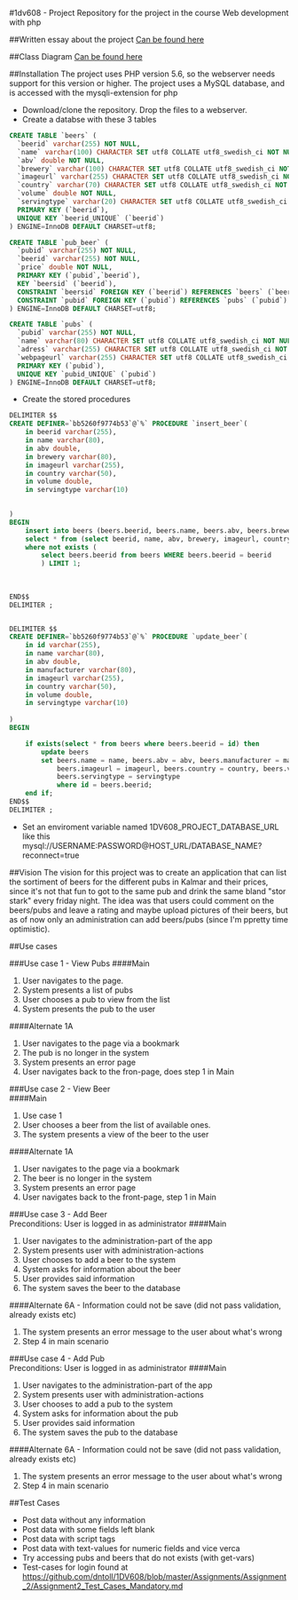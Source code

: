 #1dv608 - Project
Repository for the project in the course Web development with php

##Written essay about the project
[Can be found here](https://docs.google.com/document/d/1aq3VP5VokMfXT0wbolyq2_nbvumBJw40uL2SH3c1-Jk/edit?usp=sharing)

##Class Diagram
[Can be found here](https://raw.githubusercontent.com/ad222kr/1dv608-project/master/classdiagram.png)

##Installation
The project uses PHP version 5.6, so the webserver needs support for this version or higher.
The project uses a MySQL database, and is accessed with the mysqli-extension for php    
* Download/clone the repository. Drop the files to a webserver.
* Create a databse with these 3 tables
```SQL
CREATE TABLE `beers` (
  `beerid` varchar(255) NOT NULL,
  `name` varchar(100) CHARACTER SET utf8 COLLATE utf8_swedish_ci NOT NULL,
  `abv` double NOT NULL,
  `brewery` varchar(100) CHARACTER SET utf8 COLLATE utf8_swedish_ci NOT NULL,
  `imageurl` varchar(255) CHARACTER SET utf8 COLLATE utf8_swedish_ci NOT NULL,
  `country` varchar(70) CHARACTER SET utf8 COLLATE utf8_swedish_ci NOT NULL,
  `volume` double NOT NULL,
  `servingtype` varchar(20) CHARACTER SET utf8 COLLATE utf8_swedish_ci NOT NULL,
  PRIMARY KEY (`beerid`),
  UNIQUE KEY `beerid_UNIQUE` (`beerid`)
) ENGINE=InnoDB DEFAULT CHARSET=utf8;

CREATE TABLE `pub_beer` (
  `pubid` varchar(255) NOT NULL,
  `beerid` varchar(255) NOT NULL,
  `price` double NOT NULL,
  PRIMARY KEY (`pubid`,`beerid`),
  KEY `beersid` (`beerid`),
  CONSTRAINT `beersid` FOREIGN KEY (`beerid`) REFERENCES `beers` (`beerid`) ON DELETE CASCADE ON UPDATE CASCADE,
  CONSTRAINT `pubid` FOREIGN KEY (`pubid`) REFERENCES `pubs` (`pubid`) ON DELETE CASCADE ON UPDATE CASCADE
) ENGINE=InnoDB DEFAULT CHARSET=utf8;

CREATE TABLE `pubs` (
  `pubid` varchar(255) NOT NULL,
  `name` varchar(80) CHARACTER SET utf8 COLLATE utf8_swedish_ci NOT NULL,
  `adress` varchar(255) CHARACTER SET utf8 COLLATE utf8_swedish_ci NOT NULL,
  `webpageurl` varchar(255) CHARACTER SET utf8 COLLATE utf8_swedish_ci NOT NULL,
  PRIMARY KEY (`pubid`),
  UNIQUE KEY `pubid_UNIQUE` (`pubid`)
) ENGINE=InnoDB DEFAULT CHARSET=utf8;
```
* Create the stored procedures
```SQL
DELIMITER $$
CREATE DEFINER=`bb5260f9774b53`@`%` PROCEDURE `insert_beer`(
	in beerid varchar(255),
	in name varchar(80),
    in abv double,
    in brewery varchar(80),
    in imageurl varchar(255),
    in country varchar(50),
    in volume double,
    in servingtype varchar(10)

    
)
BEGIN
	insert into beers (beers.beerid, beers.name, beers.abv, beers.brewery, beers.imageurl, beers.Country, beers.volume, beers.servingtype)
	select * from (select beerid, name, abv, brewery, imageurl, country, volume, servingtype) AS tmp
	where not exists (
		select beers.beerid from beers WHERE beers.beerid = beerid
		) LIMIT 1;
	
        
	
END$$
DELIMITER ;


DELIMITER $$
CREATE DEFINER=`bb5260f9774b53`@`%` PROCEDURE `update_beer`(
	in id varchar(255), 
	in name varchar(80),
    in abv double,
    in manufacturer varchar(80),
    in imageurl varchar(255),
    in country varchar(50),
    in volume double,
    in servingtype varchar(10)
    
)
BEGIN

	if exists(select * from beers where beers.beerid = id) then
		update beers 
        set beers.name = name, beers.abv = abv, beers.manufacturer = manufacturer,
			beers.imageurl = imageurl, beers.country = country, beers.volume = volume,
			beers.servingtype = servingtype
			where id = beers.beerid;
	end if;
END$$
DELIMITER ;

```

* Set an enviroment variable named 1DV608_PROJECT_DATABASE_URL like this  
mysql://USERNAME:PASSWORD@HOST_URL/DATABASE_NAME?reconnect=true



##Vision
The vision for this project was to create an application that can list the sortiment of beers for the different pubs in Kalmar and their prices, since it's not that fun to got to the same pub and drink the same bland "stor stark" every friday night.
The idea was that users could comment on the beers/pubs and leave a rating and maybe upload pictures of their beers, but as of now only an administration can add beers/pubs (since I'm ppretty time optimistic).

##Use cases

###Use case 1 - View Pubs
####Main  
1. User navigates to the page.  
2. System presents a list of pubs  
3. User chooses a pub to view from the list  
4. System presents the pub to the user

####Alternate 1A  
1. User navigates to the page via a bookmark  
2. The pub is no longer in the system  
3. System presents an error page  
4. User navigates back to the fron-page, does step 1 in Main  

###Use case 2 - View Beer  
####Main  
1. Use case 1  
2. User chooses a beer from the list of available ones.  
3. The system presents a view of the beer to the user  

####Alternate 1A  
1. User navigates to the page via a bookmark  
2. The beer is no longer in the system  
3. System presents an error page  
4. User navigates back to the front-page, step 1 in Main  

###Use case 3 - Add Beer  
Preconditions: User is logged in as administrator
####Main  
1. User navigates to the administration-part of the app  
2. System presents user with administration-actions  
3. User chooses to add a beer to the system  
4. System asks for information about the beer  
5. User provides said information  
6. The system saves the beer to the database  

####Alternate 6A  - Information could not be save (did not pass validation, already exists etc)  
1. The system presents an error message to the user about what's wrong  
2. Step 4 in main scenario  


###Use case 4 - Add Pub  
Preconditions: User is logged in as administrator
####Main  
1. User navigates to the administration-part of the app  
2. System presents user with administration-actions  
3. User chooses to add a pub to the system  
4. System asks for information about the pub  
5. User provides said information  
6. The system saves the pub to the database  

####Alternate 6A  - Information could not be save (did not pass validation, already exists etc)  
1. The system presents an error message to the user about what's wrong  
2. Step 4 in main scenario  


##Test Cases  
* Post data without any information
* Post data with some fields left blank
* Post data with script tags
* Post data with text-values for numeric fields and vice verca
* Try accessing pubs and beers that do not exists (with get-vars)
* Test-cases for login found at https://github.com/dntoll/1DV608/blob/master/Assignments/Assignment_2/Assignment2_Test_Cases_Mandatory.md
